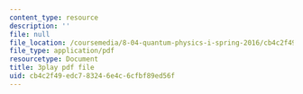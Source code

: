 ```yaml
---
content_type: resource
description: ''
file: null
file_location: /coursemedia/8-04-quantum-physics-i-spring-2016/cb4c2f49edc783246e4c6cfbf89ed56f_8Dxo4LPK_9w.pdf
file_type: application/pdf
resourcetype: Document
title: 3play pdf file
uid: cb4c2f49-edc7-8324-6e4c-6cfbf89ed56f
---
```

